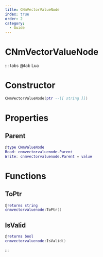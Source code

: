 ```yaml
---
title: CNmVectorValueNode
index: true
order: 2
category:
  - Guide
---
```


# CNmVectorValueNode

::: tabs
@tab Lua
# Constructor
```lua
CNmVectorValueNode(ptr --[[ string ]])
```
# Properties
## Parent 
```lua
@type CNmValueNode
Read: cnmvectorvaluenode.Parent
Write: cnmvectorvaluenode.Parent = value
```
# Functions
## ToPtr
```lua
@returns string
cnmvectorvaluenode:ToPtr()
```
## IsValid
```lua
@returns bool
cnmvectorvaluenode:IsValid()
```

:::